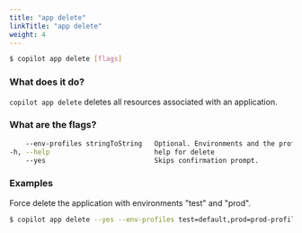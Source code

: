 ```yaml
---
title: "app delete"
linkTitle: "app delete"
weight: 4
---
```


```bash
$ copilot app delete [flags]
```

### What does it do?

`copilot app delete` deletes all resources associated with an application.

### What are the flags?

```bash
    --env-profiles stringToString   Optional. Environments and the profile to use to delete the environment. (default [])
-h, --help                          help for delete
    --yes                           Skips confirmation prompt.
```

### Examples
Force delete the application with environments "test" and "prod".
```bash
$ copilot app delete --yes --env-profiles test=default,prod=prod-profile
```